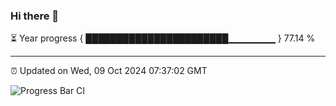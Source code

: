 ### Hi there 👋

⏳ Year progress { ███████████████████████▁▁▁▁▁▁▁ } 77.14 %

---

⏰ Updated on Wed, 09 Oct 2024 07:37:02 GMT

![Progress Bar CI](https://github.com/IshwaranRudhara/GIT-ACTION/workflows/Progress%20Bar%20CI/badge.svg)
